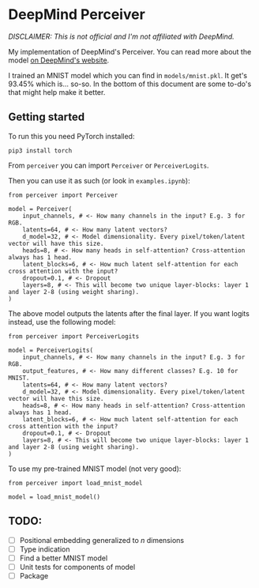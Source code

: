 # DeepMind Perceiver

_DISCLAIMER: This is not official and I'm not affiliated with DeepMind._

My implementation of DeepMind's Perceiver. You can read more about the model [on DeepMind's website](https://deepmind.com/research/publications/Perceiver-General-Perception-with-Iterative-Attention).

I trained an MNIST model which you can find in `models/mnist.pkl`. It get's 93.45% which is... so-so. In the bottom of this document are some to-do's that might help make it better.

## Getting started

To run this you need PyTorch installed:

`pip3 install torch`

From `perceiver` you can import `Perceiver` or `PerceiverLogits`.

Then you can use it as such (or look in `examples.ipynb`):

```
from perceiver import Perceiver

model = Perceiver(
    input_channels, # <- How many channels in the input? E.g. 3 for RGB.
    latents=64, # <- How many latent vectors?
    d_model=32, # <- Model dimensionality. Every pixel/token/latent vector will have this size.
    heads=8, # <- How many heads in self-attention? Cross-attention always has 1 head.
    latent_blocks=6, # <- How much latent self-attention for each cross attention with the input?
    dropout=0.1, # <- Dropout
    layers=8, # <- This will become two unique layer-blocks: layer 1 and layer 2-8 (using weight sharing).
)
```

The above model outputs the latents after the final layer. If you want logits instead, use the following model:

```
from perceiver import PerceiverLogits

model = PerceiverLogits(
    input_channels, # <- How many channels in the input? E.g. 3 for RGB.
    output_features, # <- How many different classes? E.g. 10 for MNIST.
    latents=64, # <- How many latent vectors?
    d_model=32, # <- Model dimensionality. Every pixel/token/latent vector will have this size.
    heads=8, # <- How many heads in self-attention? Cross-attention always has 1 head.
    latent_blocks=6, # <- How much latent self-attention for each cross attention with the input?
    dropout=0.1, # <- Dropout
    layers=8, # <- This will become two unique layer-blocks: layer 1 and layer 2-8 (using weight sharing).
)
```

To use my pre-trained MNIST model (not very good):

```
from perceiver import load_mnist_model

model = load_mnist_model()
```

## TODO:

-   [ ] Positional embedding generalized to _n_ dimensions
-   [ ] Type indication
-   [ ] Find a better MNIST model
-   [ ] Unit tests for components of model
-   [ ] Package
